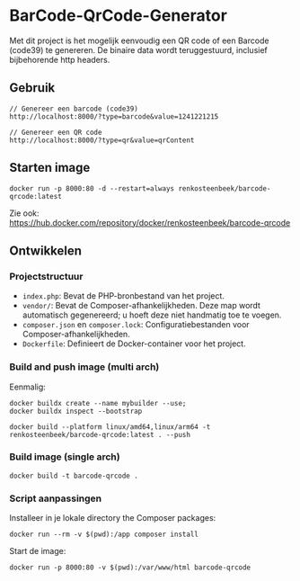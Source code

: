# BarCode-QrCode-Generator

Met dit project is het mogelijk eenvoudig een QR code of een Barcode (code39) te genereren. De binaire data wordt teruggestuurd, inclusief bijbehorende http headers.

## Gebruik
```
// Genereer een barcode (code39)
http://localhost:8000/?type=barcode&value=1241221215

// Genereer een QR code
http://localhost:8000/?type=qr&value=qrContent
```
## Starten image
```
docker run -p 8000:80 -d --restart=always renkosteenbeek/barcode-qrcode:latest
```

Zie ook:
https://hub.docker.com/repository/docker/renkosteenbeek/barcode-qrcode

## Ontwikkelen
### Projectstructuur

- `index.php`: Bevat de PHP-bronbestand van het project.
- `vendor/`: Bevat de Composer-afhankelijkheden. Deze map wordt automatisch gegenereerd; u hoeft deze niet handmatig toe te voegen.
- `composer.json` en `composer.lock`: Configuratiebestanden voor Composer-afhankelijkheden.
- `Dockerfile`: Definieert de Docker-container voor het project.

### Build and push image (multi arch)
Eenmalig:
```
docker buildx create --name mybuilder --use;
docker buildx inspect --bootstrap

```
```
docker build --platform linux/amd64,linux/arm64 -t renkosteenbeek/barcode-qrcode:latest . --push
```

### Build image (single arch)
```
docker build -t barcode-qrcode .
```
### Script aanpassingen
Installeer in je lokale directory the Composer packages:
```
docker run --rm -v $(pwd):/app composer install
```

Start de image:
```
docker run -p 8000:80 -v $(pwd):/var/www/html barcode-qrcode
````
